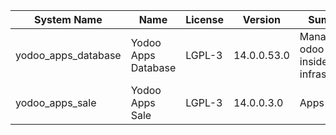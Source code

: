 | System Name | Name | License | Version | Summary | Price |
|---|---|---|---|---|---|
| yodoo_apps_database | Yodoo Apps Database | LGPL-3 | 14.0.0.53.0 | Manage all odoo apps inside your infrastructure |  |
| yodoo_apps_sale | Yodoo Apps Sale | LGPL-3 | 14.0.0.3.0 | Apps Sales |  |
